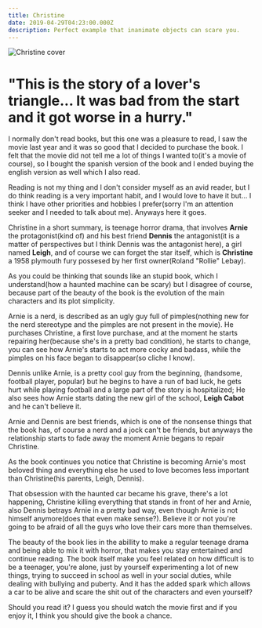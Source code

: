 ```yaml
---
title: Christine
date: 2019-04-29T04:23:00.000Z
description: Perfect example that inanimate objects can scare you.
---
```

![Christine cover](/img/58809797_2041462592824030_5683505105828052992_n.jpg "My English copy of Christine's book")

# "This is the story of a lover's triangle... It was bad from the start and it got worse in a hurry."

I normally don't read books, but this one was a pleasure to read, I saw the movie last year and it was so good that I decided to purchase the book. I felt that the movie did not tell me a lot of things I wanted to(it's a movie of course), so I bought the spanish version of the book and I ended buying the english version as well which I also read.

Reading is not my thing and I don't consider myself as an avid reader, but I do think reading is a very important habit, and I would love to have it but... I think I have other priorities and hobbies I prefer(sorry I'm an attention seeker and I needed to talk about me). Anyways here it goes.

Christine in a short summary, is teenage horror drama, that involves **Arnie** the protagonist(kind of) and his best friend **Dennis** the antagonist(it is a matter of perspectives but I think Dennis was the antagonist here), a girl named **Leigh**, and of course we can forget the star itself, which is **Christine** a 1958 plymouth fury possesed by her first owner(Roland "Rollie" Lebay). 

As you could be thinking that sounds like an stupid book, which I understand(how a haunted machine can be scary) but I disagree of course, because part of the beauty of the book is the evolution of the main characters and its plot simplicity. 

Arnie is a nerd, is described as an ugly guy full of pimples(nothing new for the nerd stereotype and the pimples are not present in the movie). He purchases Christine, a first love purchase, and at the moment he starts repairing her(because she's  in a pretty bad condition), he starts to change, you can see how Arnie's starts to act more cocky and badass, while the pimples on his face began to disappear(so cliche I know).

Dennis unlike Arnie, is a pretty cool guy from the beginning, (handsome, football player, popular) but he begins to have a run of bad luck, he gets hurt while playing football and a large part of the story is hospitalized; He also sees how Arnie starts dating the new girl of the school, **Leigh Cabot** and he can't believe it.

Arnie and Dennis are best friends, which is one of the nonsense things that the book has, of course a nerd and a jock can't be friends, but anyways the relationship starts to fade away the moment Arnie begans to repair Christine.

As the book continues you notice that Christine is becoming Arnie's most beloved thing and everything else he used to love becomes less important than Christine(his parents, Leigh, Dennis).

That obsession with the haunted car became his grave, there's a lot happening, Christine killing everything that stands in front of her and Arnie, also Dennis betrays Arnie in a pretty bad way, even though Arnie is not himself anymore(does that even make sense?). Believe it or not you're going to be afraid of all the guys who love their cars more than themselves.

The beauty of the book lies in the abillity to make a regular teenage drama and being able to mix it with horror, that makes you stay entertained and continue reading. The book itself make you feel related on how difficult is to be a teenager, you're alone, just by yourself experimenting a lot of new things, trying to succeed in school as well in your social duties, while dealing with bullying and puberty. And it has the added spark which allows a car to be alive and scare the shit out of the characters and even yourself?

Should you read it? I guess you should watch the movie first and if you enjoy it, I think you should give the book a chance.
